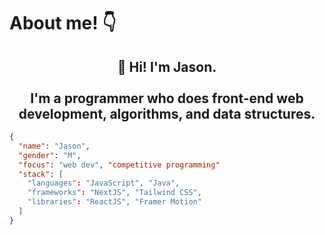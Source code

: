 # About me! 👇

<div align="center">
 <h2>👋 Hi! I'm Jason.
  <br>
   <br>
  I'm a programmer who does front-end web development, algorithms, and data structures.
 </h2>
</div>
    
```json
{
  "name": "Jason",
  "gender": "M",
  "focus": "web dev", "competitive programming"
  "stack": [
    "languages": "JavaScript", "Java",
    "frameworks": "NextJS", "Tailwind CSS",
    "libraries": "ReactJS", "Framer Motion"
  ]
}
```


<!--
**LifeEdge/LifeEdge** is a ✨ _special_ ✨ repository because its `README.md` (this file) appears on your GitHub profile.

Here are some ideas to get you started:

- 🔭 I’m currently working on ...
- 🌱 I’m currently learning ...
- 👯 I’m looking to collaborate on ...
- 🤔 I’m looking for help with ...
- 💬 Ask me about ...
- 📫 How to reach me: ...
- 😄 Pronouns: ...
- ⚡ Fun fact: ...
-->
